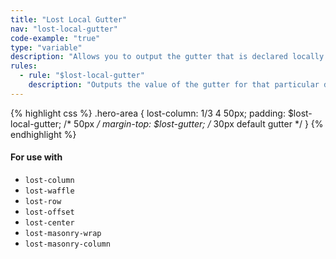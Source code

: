 ```yaml
---
title: "Lost Local Gutter"
nav: "lost-local-gutter"
code-example: "true"
type: "variable"
description: "Allows you to output the gutter that is declared locally within the declaration."
rules:
  - rule: "$lost-local-gutter"
    description: "Outputs the value of the gutter for that particular declaration."
---
```


{% highlight css %}
.hero-area {
  lost-column: 1/3 4 50px;
  padding: $lost-local-gutter; /* 50px */
  margin-top: $lost-gutter; /* 30px default gutter */
}
{% endhighlight %}

#### For use with
* `lost-column`
* `lost-waffle`
* `lost-row`
* `lost-offset`
* `lost-center`
* `lost-masonry-wrap`
* `lost-masonry-column`
